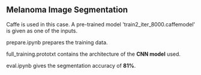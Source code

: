 ## Melanoma Image Segmentation

Caffe is used in this case. A pre-trained model 'train2_iter_8000.caffemodel' is given as one of the inputs.

prepare.ipynb prepares the training data. 

full_training.prototxt contains the architecture of the **CNN model** used. 

eval.ipynb gives the segmentation accuracy of **81%**.
